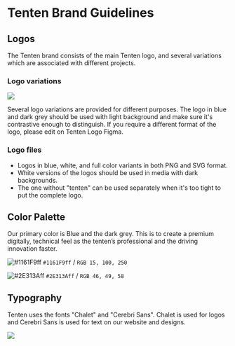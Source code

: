 # Tenten Brand Guidelines

## Logos
The Tenten brand consists of the main Tenten logo, and several variations which are associated with different projects.

### Logo variations

![](https://s3.tenten.co/share/Frame-620.jpg)

Several logo variations are provided for different purposes. The logo in blue and dark grey should be used with light background and make sure it's contrastive enough to distinguish. If you require a different format of the logo, please edit on Tenten Logo Figma.
### Logo files 
<ul>
<li>Logos in blue, white, and full color variants in both PNG and SVG format.</li>
<li>White versions of the logos should be used in media with dark backgrounds.</li>
<li>The one without "tenten" can be used separately when it's too tight to put the complete logo.</li>
</ul>



## Color Palette
Our primary color is Blue and the dark grey. This is to create a premium digitally, technical feel as the tenten’s professional and the driving innovation faster.

![#1161F9ff](https://placehold.it/100x50/1161F9ff/000000?text=+) `#1161F9ff` / `RGB 15, 100, 250`

![#2E313Aff](https://placehold.it/100x50/2E313Aff/000000?text=+) `#2E313Aff` / `RGB 46, 49, 58`

## Typography
Tenten uses the fonts "Chalet" and "Cerebri Sans". Chalet is used for logos and Cerebri Sans is used for text on our website and designs.

![](https://s3.tenten.co/share/Frame-621.png)










